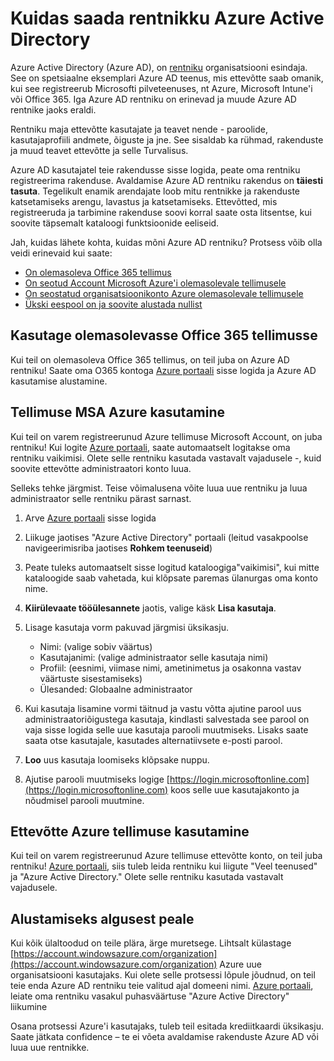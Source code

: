 <properties
    pageTitle="Kuidas saada on Azure AD rentniku | Microsoft Azure'i"
    description="Kuidas saada on Azure Active Directory rentnik registreerimiseks ja rakenduste loomine."
    services="active-directory"
    documentationCenter=""
    authors="dstrockis"
    manager="terrylan"
    editor=""/>

<tags
    ms.service="active-directory"
    ms.workload="identity"
    ms.tgt_pltfrm="na"
    ms.devlang="na"
    ms.topic="hero-article"
    ms.date="09/28/2015"
    ms.author="dastrock"/>

# <a name="how-to-get-an-azure-active-directory-tenant"></a>Kuidas saada rentnikku Azure Active Directory

Azure Active Directory (Azure AD), on [rentniku](https://msdn.microsoft.com/library/azure/jj573650.aspx#BKMK_WhatIsAnAzureADTenant) organisatsiooni esindaja.  See on spetsiaalne eksemplari Azure AD teenus, mis ettevõtte saab omanik, kui see registreerub Microsofti pilveteenuses, nt Azure, Microsoft Intune'i või Office 365.  Iga Azure AD rentniku on erinevad ja muude Azure AD rentnike jaoks eraldi.  

Rentniku maja ettevõtte kasutajate ja teavet nende - paroolide, kasutajaprofiili andmete, õiguste ja jne.  See sisaldab ka rühmad, rakenduste ja muud teavet ettevõtte ja selle Turvalisus.

Azure AD kasutajatel teie rakendusse sisse logida, peate oma rentniku registreerima rakenduse.  Avaldamise Azure AD rentniku rakendus on **täiesti tasuta**.  Tegelikult enamik arendajate loob mitu rentnikke ja rakenduste katsetamiseks arengu, lavastus ja katsetamiseks.  Ettevõtted, mis registreeruda ja tarbimine rakenduse soovi korral saate osta litsentse, kui soovite täpsemalt kataloogi funktsioonide eeliseid.

Jah, kuidas lähete kohta, kuidas mõni Azure AD rentniku?  Protsess võib olla veidi erinevaid kui saate:

- [On olemasoleva Office 365 tellimus](#use-an-existing-office-365-subscription)
- [On seotud Account Microsoft Azure'i olemasolevale tellimusele](#use-an-msa-azure-subscription)
- [On seostatud organisatsioonikonto Azure olemasolevale tellimusele](#use-an-organizational-azure-subscription)
- [Ükski eespool on ja soovite alustada nullist](#start-from-scratch)

## <a name="use-an-existing-office-365-subscription"></a>Kasutage olemasolevasse Office 365 tellimusse
Kui teil on olemasoleva Office 365 tellimus, on teil juba on Azure AD rentniku! Saate oma O365 kontoga [Azure portaali](https://portal.azure.com) sisse logida ja Azure AD kasutamise alustamine.

## <a name="use-an-msa-azure-subscription"></a>Tellimuse MSA Azure kasutamine
Kui teil on varem registreerunud Azure tellimuse Microsoft Account, on juba rentniku!  Kui logite [Azure portaali](https://portal.azure.com), saate automaatselt logitakse oma rentniku vaikimisi. Olete selle rentniku kasutada vastavalt vajadusele -, kuid soovite ettevõtte administraatori konto luua.

Selleks tehke järgmist.  Teise võimalusena võite luua uue rentniku ja luua administraator selle rentniku pärast sarnast.

1.  Arve [Azure portaali](https://portal.azure.com) sisse logida
2.  Liikuge jaotises "Azure Active Directory" portaali (leitud vasakpoolse navigeerimisriba jaotises **Rohkem teenuseid**)
3.  Peate tuleks automaatselt sisse logitud kataloogiga"vaikimisi", kui mitte kataloogide saab vahetada, kui klõpsate paremas ülanurgas oma konto nime.
4.  **Kiirülevaate tööülesannete** jaotis, valige käsk **Lisa kasutaja**.
5.  Lisage kasutaja vorm pakuvad järgmisi üksikasju.

    - Nimi: (valige sobiv väärtus)
    - Kasutajanimi: (valige administraator selle kasutaja nimi)
    - Profiil: (eesnimi, viimase nimi, ametinimetus ja osakonna vastav väärtuste sisestamiseks)
    - Ülesanded: Globaalne administraator

6.  Kui kasutaja lisamine vormi täitnud ja vastu võtta ajutine parool uus administraatoriõigustega kasutaja, kindlasti salvestada see parool on vaja sisse logida selle uue kasutaja parooli muutmiseks. Lisaks saate saata otse kasutajale, kasutades alternatiivsete e-posti parool.
7.  **Loo** uus kasutaja loomiseks klõpsake nuppu.
8.  Ajutise parooli muutmiseks logige [https://login.microsoftonline.com](https://login.microsoftonline.com) koos selle uue kasutajakonto ja nõudmisel parooli muutmine.


## <a name="use-an-organizational-azure-subscription"></a>Ettevõtte Azure tellimuse kasutamine
Kui teil on varem registreerunud Azure tellimuse ettevõtte konto, on teil juba rentniku!  [Azure portaali](https://portal.azure.com), siis tuleb leida rentniku kui liigute "Veel teenused" ja "Azure Active Directory."  Olete selle rentniku kasutada vastavalt vajadusele. 


## <a name="start-from-scratch"></a>Alustamiseks algusest peale
Kui kõik ülaltoodud on teile plära, ärge muretsege.  Lihtsalt külastage [https://account.windowsazure.com/organization](https://account.windowsazure.com/organization) Azure uue organisatsiooni kasutajaks.  Kui olete selle protsessi lõpule jõudnud, on teil teie enda Azure AD rentniku teie valitud ajal domeeni nimi.  [Azure portaali](https://portal.azure.com), leiate oma rentniku vasakul puhasväärtuse "Azure Active Directory" liikumine

Osana protsessi Azure'i kasutajaks, tuleb teil esitada krediitkaardi üksikasju.  Saate jätkata confidence – te ei võeta avaldamise rakenduste Azure AD või luua uue rentnikke.
